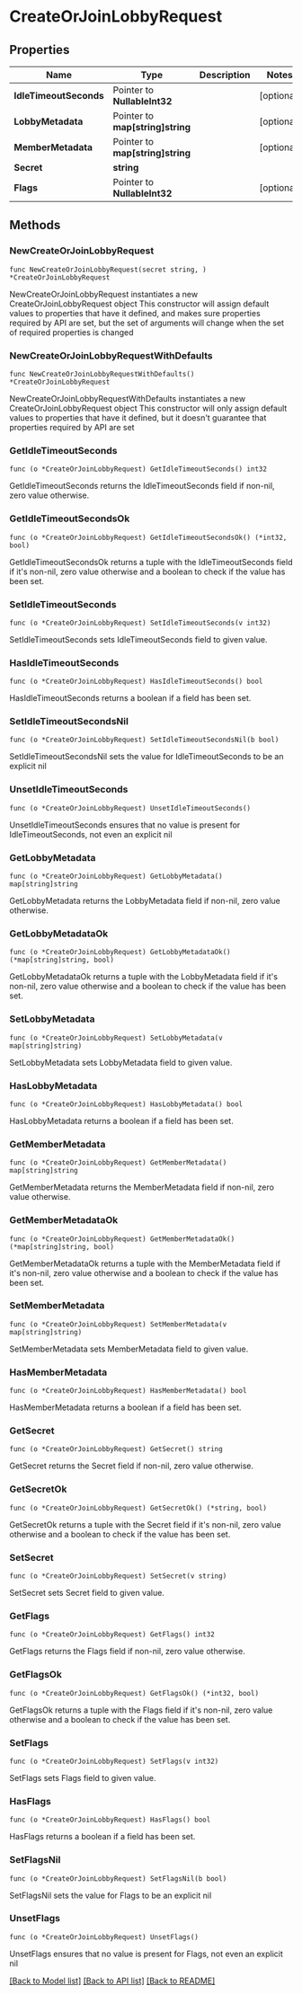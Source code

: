# CreateOrJoinLobbyRequest

## Properties

Name | Type | Description | Notes
------------ | ------------- | ------------- | -------------
**IdleTimeoutSeconds** | Pointer to **NullableInt32** |  | [optional] 
**LobbyMetadata** | Pointer to **map[string]string** |  | [optional] 
**MemberMetadata** | Pointer to **map[string]string** |  | [optional] 
**Secret** | **string** |  | 
**Flags** | Pointer to **NullableInt32** |  | [optional] 

## Methods

### NewCreateOrJoinLobbyRequest

`func NewCreateOrJoinLobbyRequest(secret string, ) *CreateOrJoinLobbyRequest`

NewCreateOrJoinLobbyRequest instantiates a new CreateOrJoinLobbyRequest object
This constructor will assign default values to properties that have it defined,
and makes sure properties required by API are set, but the set of arguments
will change when the set of required properties is changed

### NewCreateOrJoinLobbyRequestWithDefaults

`func NewCreateOrJoinLobbyRequestWithDefaults() *CreateOrJoinLobbyRequest`

NewCreateOrJoinLobbyRequestWithDefaults instantiates a new CreateOrJoinLobbyRequest object
This constructor will only assign default values to properties that have it defined,
but it doesn't guarantee that properties required by API are set

### GetIdleTimeoutSeconds

`func (o *CreateOrJoinLobbyRequest) GetIdleTimeoutSeconds() int32`

GetIdleTimeoutSeconds returns the IdleTimeoutSeconds field if non-nil, zero value otherwise.

### GetIdleTimeoutSecondsOk

`func (o *CreateOrJoinLobbyRequest) GetIdleTimeoutSecondsOk() (*int32, bool)`

GetIdleTimeoutSecondsOk returns a tuple with the IdleTimeoutSeconds field if it's non-nil, zero value otherwise
and a boolean to check if the value has been set.

### SetIdleTimeoutSeconds

`func (o *CreateOrJoinLobbyRequest) SetIdleTimeoutSeconds(v int32)`

SetIdleTimeoutSeconds sets IdleTimeoutSeconds field to given value.

### HasIdleTimeoutSeconds

`func (o *CreateOrJoinLobbyRequest) HasIdleTimeoutSeconds() bool`

HasIdleTimeoutSeconds returns a boolean if a field has been set.

### SetIdleTimeoutSecondsNil

`func (o *CreateOrJoinLobbyRequest) SetIdleTimeoutSecondsNil(b bool)`

 SetIdleTimeoutSecondsNil sets the value for IdleTimeoutSeconds to be an explicit nil

### UnsetIdleTimeoutSeconds
`func (o *CreateOrJoinLobbyRequest) UnsetIdleTimeoutSeconds()`

UnsetIdleTimeoutSeconds ensures that no value is present for IdleTimeoutSeconds, not even an explicit nil
### GetLobbyMetadata

`func (o *CreateOrJoinLobbyRequest) GetLobbyMetadata() map[string]string`

GetLobbyMetadata returns the LobbyMetadata field if non-nil, zero value otherwise.

### GetLobbyMetadataOk

`func (o *CreateOrJoinLobbyRequest) GetLobbyMetadataOk() (*map[string]string, bool)`

GetLobbyMetadataOk returns a tuple with the LobbyMetadata field if it's non-nil, zero value otherwise
and a boolean to check if the value has been set.

### SetLobbyMetadata

`func (o *CreateOrJoinLobbyRequest) SetLobbyMetadata(v map[string]string)`

SetLobbyMetadata sets LobbyMetadata field to given value.

### HasLobbyMetadata

`func (o *CreateOrJoinLobbyRequest) HasLobbyMetadata() bool`

HasLobbyMetadata returns a boolean if a field has been set.

### GetMemberMetadata

`func (o *CreateOrJoinLobbyRequest) GetMemberMetadata() map[string]string`

GetMemberMetadata returns the MemberMetadata field if non-nil, zero value otherwise.

### GetMemberMetadataOk

`func (o *CreateOrJoinLobbyRequest) GetMemberMetadataOk() (*map[string]string, bool)`

GetMemberMetadataOk returns a tuple with the MemberMetadata field if it's non-nil, zero value otherwise
and a boolean to check if the value has been set.

### SetMemberMetadata

`func (o *CreateOrJoinLobbyRequest) SetMemberMetadata(v map[string]string)`

SetMemberMetadata sets MemberMetadata field to given value.

### HasMemberMetadata

`func (o *CreateOrJoinLobbyRequest) HasMemberMetadata() bool`

HasMemberMetadata returns a boolean if a field has been set.

### GetSecret

`func (o *CreateOrJoinLobbyRequest) GetSecret() string`

GetSecret returns the Secret field if non-nil, zero value otherwise.

### GetSecretOk

`func (o *CreateOrJoinLobbyRequest) GetSecretOk() (*string, bool)`

GetSecretOk returns a tuple with the Secret field if it's non-nil, zero value otherwise
and a boolean to check if the value has been set.

### SetSecret

`func (o *CreateOrJoinLobbyRequest) SetSecret(v string)`

SetSecret sets Secret field to given value.


### GetFlags

`func (o *CreateOrJoinLobbyRequest) GetFlags() int32`

GetFlags returns the Flags field if non-nil, zero value otherwise.

### GetFlagsOk

`func (o *CreateOrJoinLobbyRequest) GetFlagsOk() (*int32, bool)`

GetFlagsOk returns a tuple with the Flags field if it's non-nil, zero value otherwise
and a boolean to check if the value has been set.

### SetFlags

`func (o *CreateOrJoinLobbyRequest) SetFlags(v int32)`

SetFlags sets Flags field to given value.

### HasFlags

`func (o *CreateOrJoinLobbyRequest) HasFlags() bool`

HasFlags returns a boolean if a field has been set.

### SetFlagsNil

`func (o *CreateOrJoinLobbyRequest) SetFlagsNil(b bool)`

 SetFlagsNil sets the value for Flags to be an explicit nil

### UnsetFlags
`func (o *CreateOrJoinLobbyRequest) UnsetFlags()`

UnsetFlags ensures that no value is present for Flags, not even an explicit nil

[[Back to Model list]](../README.md#documentation-for-models) [[Back to API list]](../README.md#documentation-for-api-endpoints) [[Back to README]](../README.md)


